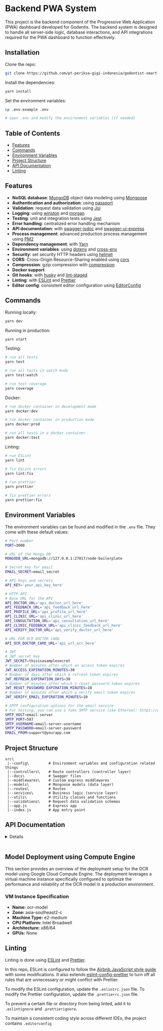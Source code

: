 # Backend PWA System
This project is the backend component of the Progressive Web Application (PWA) dashboard developed for Godentis. The backend system is designed to handle all server-side logic, database interactions, and API integrations required for the PWA dashboard to function effectively.

## Installation

Clone the repo:

```bash
git clone https://github.com/pt-periksa-gigi-indonesia/godentist-smart-dashboard-be.git
```

Install the dependencies:

```bash
yarn install
```

Set the environment variables:

```bash
cp .env.example .env

# open .env and modify the environment variables (if needed)
```

## Table of Contents

- [Features](#features)
- [Commands](#commands)
- [Environment Variables](#environment-variables)
- [Project Structure](#project-structure)
- [API Documentation](#api-documentation)
- [Linting](#linting)

## Features

- **NoSQL database**: [MongoDB](https://www.mongodb.com) object data modeling using [Mongoose](https://mongoosejs.com)
- **Authentication and authorization**: using [passport](http://www.passportjs.org)
- **Validation**: request data validation using [Joi](https://github.com/hapijs/joi)
- **Logging**: using [winston](https://github.com/winstonjs/winston) and [morgan](https://github.com/expressjs/morgan)
- **Testing**: unit and integration tests using [Jest](https://jestjs.io)
- **Error handling**: centralized error handling mechanism
- **API documentation**: with [swagger-jsdoc](https://github.com/Surnet/swagger-jsdoc) and [swagger-ui-express](https://github.com/scottie1984/swagger-ui-express)
- **Process management**: advanced production process management using [PM2](https://pm2.keymetrics.io)
- **Dependency management**: with [Yarn](https://yarnpkg.com)
- **Environment variables**: using [dotenv](https://github.com/motdotla/dotenv) and [cross-env](https://github.com/kentcdodds/cross-env#readme)
- **Security**: set security HTTP headers using [helmet](https://helmetjs.github.io)
- **CORS**: Cross-Origin Resource-Sharing enabled using [cors](https://github.com/expressjs/cors)
- **Compression**: gzip compression with [compression](https://github.com/expressjs/compression)
- **Docker support**
- **Git hooks**: with [husky](https://github.com/typicode/husky) and [lint-staged](https://github.com/okonet/lint-staged)
- **Linting**: with [ESLint](https://eslint.org) and [Prettier](https://prettier.io)
- **Editor config**: consistent editor configuration using [EditorConfig](https://editorconfig.org)

## Commands

Running locally:

```bash
yarn dev
```

Running in production:

```bash
yarn start
```

Testing:

```bash
# run all tests
yarn test

# run all tests in watch mode
yarn test:watch

# run test coverage
yarn coverage
```

Docker:

```bash
# run docker container in development mode
yarn docker:dev

# run docker container in production mode
yarn docker:prod

# run all tests in a docker container
yarn docker:test
```

Linting:

```bash
# run ESLint
yarn lint

# fix ESLint errors
yarn lint:fix

# run prettier
yarn prettier

# fix prettier errors
yarn prettier:fix
```

## Environment Variables

The environment variables can be found and modified in the `.env` file. They come with these default values:

```bash
# Port number
PORT=3000

# URL of the Mongo DB
MONGODB_URL=mongodb://127.0.0.1:27017/node-boilerplate

# Secret key for email
EMAIL_SECRET=email_secret

# API keys and secrets
API_KEY='your_api_key_here'

# HTTP API
# Base URL for the API
API_DOCTOR_URL='api_doctor_url_here'
API_FEEDBACK_URL='api_feedback_url_here'
API_PROFILE_URL='api_profile_url_here'
API_CLINIC_URL='api_clinic_url_here'
API_CONSULTATION_URL='api_consultation_url_here'
API_CLINIC_FEEDBACK_URL='api_clinic_feedback_url_here'
API_VERIFY_DOCTOR_URL='api_verify_doctor_url_here'

# URL FOR OCR DOCTOR CARD
API_OCR_DOCTOR_CARD_URL='api_url_ocr_here'

# JWT
# JWT secret key
JWT_SECRET=thisisasamplesecret
# Number of minutes after which an access token expires
JWT_ACCESS_EXPIRATION_MINUTES=30
# Number of days after which a refresh token expires
JWT_REFRESH_EXPIRATION_DAYS=30
# Number of minutes after which a reset password token expires
JWT_RESET_PASSWORD_EXPIRATION_MINUTES=10
# Number of minutes after which a verify email token expires
JWT_VERIFY_EMAIL_EXPIRATION_MINUTES=10

# SMTP configuration options for the email service
# For testing, you can use a fake SMTP service like Ethereal: https://ethereal.email/create
SMTP_HOST=email-server
SMTP_PORT=587
SMTP_USERNAME=email-server-username
SMTP_PASSWORD=email-server-password
EMAIL_FROM=support@yourapp.com
```

## Project Structure

```
src\
 |--config\         # Environment variables and configuration related things
 |--controllers\    # Route controllers (controller layer)
 |--docs\           # Swagger files
 |--middlewares\    # Custom express middlewares
 |--models\         # Mongoose models (data layer)
 |--routes\         # Routes
 |--services\       # Business logic (service layer)
 |--utils\          # Utility classes and functions
 |--validations\    # Request data validation schemas
 |--app.js          # Express app
 |--index.js        # App entry point
```

## API Documentation

<details markdown=span>

**Base URL:**
> https://capstone-godentist-pwa-qlarjzkb3q-et.a.run.app/v1/

In this section there is a Collection API for this project that can be used to be main foundation of our dashboard. Response from each URL using JSON format. For further documentation and parameter can be used for each endpoint, please seek for this link [Swagger API Documentation](https://swagger-pwa-godentist-qlarjzkb3q-et.a.run.app/v1/docs/) or [Postman API Documentation](https://documenter.getpostman.com/view/34639993/2sA3XPE3N4) and if you running this project locally, you can access documentation in ```http://localhost:3000/v1/docs/```

### API Endpoints

List of available routes:

- #### **Auth routes:**
    ***Register :***\
    `POST /v1/auth/register`

    - <details markdown=span>

        <summary markdown=span><b>Request Body</b></summary>

        | Fieldname | Type     | Necessity    |
        | --------- | -------- | ------------ |
        | name | `string` | **required** |
        | email | `string` | **required** |
        | password | `string` | **required** |

        </details><br>

    - *Response :*
    ```JSON
    {
    "user": {
        "id": "5ebac534954b54139806c112",
        "email": "test@example.com",
        "name": "test name",
        "role": "user"
    },
    "tokens": {
        "access": {
        "token": "eyJhbGciOiJIUzI1NiIsInR5cCI6IkpXVCJ9.eyJzdWIiOiI1ZWJhYzUzNDk1NGI1NDEzOTgwNmMxMTIiLCJpYXQiOjE1ODkyOTg0ODQsImV4cCI6MTU4OTMwMDI4NH0.m1U63blB0MLej_WfB7yC2FTMnCziif9X8yzwDEfJXAg",
        "expires": "2020-05-12T16:18:04.793Z"
        },
        "refresh": {
        "token": "eyJhbGciOiJIUzI1NiIsInR5cCI6IkpXVCJ9.eyJzdWIiOiI1ZWJhYzUzNDk1NGI1NDEzOTgwNmMxMTIiLCJpYXQiOjE1ODkyOTg0ODQsImV4cCI6MTU4OTMwMDI4NH0.m1U63blB0MLej_WfB7yC2FTMnCziif9X8yzwDEfJXAg",
        "expires": "2020-05-12T16:18:04.793Z"
        }
    }
    }
    ```

    ***Login :***\
    `POST /v1/auth/login`

    - <details markdown=span>

        <summary markdown=span><b>Request Body</b></summary>

        | Fieldname | Type     | Necessity    |
        | --------- | -------- | ------------ |
        | email | `string` | **required** |
        | password | `string` | **required** |

        </details><br>

    - *Response :*
    ```JSON
    {
    "user": {
        "id": "5ebac534954b54139806c112",
        "email": "test@example.com",
        "name": "test name",
        "role": "user"
    },
    "tokens": {
        "access": {
        "token": "eyJhbGciOiJIUzI1NiIsInR5cCI6IkpXVCJ9.eyJzdWIiOiI1ZWJhYzUzNDk1NGI1NDEzOTgwNmMxMTIiLCJpYXQiOjE1ODkyOTg0ODQsImV4cCI6MTU4OTMwMDI4NH0.m1U63blB0MLej_WfB7yC2FTMnCziif9X8yzwDEfJXAg",
        "expires": "2020-05-12T16:18:04.793Z"
        },
        "refresh": {
        "token": "eyJhbGciOiJIUzI1NiIsInR5cCI6IkpXVCJ9.eyJzdWIiOiI1ZWJhYzUzNDk1NGI1NDEzOTgwNmMxMTIiLCJpYXQiOjE1ODkyOTg0ODQsImV4cCI6MTU4OTMwMDI4NH0.m1U63blB0MLej_WfB7yC2FTMnCziif9X8yzwDEfJXAg",
        "expires": "2020-05-12T16:18:04.793Z"
        }
    }
    }
    ```

    ***Logout :***\
    `POST /v1/auth/logout`

    - <details markdown=span>

        <summary markdown=span><b>Request Body</b></summary>

        | Fieldname | Type     | Necessity    |
        | --------- | -------- | ------------ |
        | refreshToken | `string` | **required** |

        </details><br>

    ***Refresh Auth Tokens :***\
    `POST /v1/auth/refresh-tokens`

    - <details markdown=span>

        <summary markdown=span><b>Request Body</b></summary>

        | Fieldname | Type     | Necessity    |
        | --------- | -------- | ------------ |
        | refreshToken | `string` | **required** |

        </details><br>

    - *Response :*
    ```JSON
    {
    "access": {
        "token": "eyJhbGciOiJIUzI1NiIsInR5cCI6IkpXVCJ9.eyJzdWIiOiI1ZWJhYzUzNDk1NGI1NDEzOTgwNmMxMTIiLCJpYXQiOjE1ODkyOTg0ODQsImV4cCI6MTU4OTMwMDI4NH0.m1U63blB0MLej_WfB7yC2FTMnCziif9X8yzwDEfJXAg",
        "expires": "2020-05-12T16:18:04.793Z"
    },
    "refresh": {
        "token": "eyJhbGciOiJIUzI1NiIsInR5cCI6IkpXVCJ9.eyJzdWIiOiI1ZWJhYzUzNDk1NGI1NDEzOTgwNmMxMTIiLCJpYXQiOjE1ODkyOTg0ODQsImV4cCI6MTU4OTMwMDI4NH0.m1U63blB0MLej_WfB7yC2FTMnCziif9X8yzwDEfJXAg",
        "expires": "2020-05-12T16:18:04.793Z"
    }
    }
    ```

    ***Forgot Password :***\
    `POST /v1/auth/forgot-password`

    - <details markdown=span>

        <summary markdown=span><b>Parameter</b></summary>

        | Fieldname | Type     | Necessity    | Description |
        | --------- | -------- | ------------ | ----------- |
        | token | `string` | **required** | The reset password token |

        </details><br>

    - <details markdown=span>

        <summary markdown=span><b>Request Body</b></summary>

        | Fieldname | Type     | Necessity    |
        | --------- | -------- | ------------ |
        | refreshToken | `string` | **required** |

        </details><br>

    ***Reset Password :***\
    `POST /v1/auth/reset-password`

    - <details markdown=span>

        <summary markdown=span><b>Request Body</b></summary>

        | Fieldname | Type     | Necessity    |
        | --------- | -------- | ------------ |
        | password | `string` | **required** |

        </details><br>

    ***Send Verification Email :***\
    `POST /v1/auth/send-verification-email`

    ***Verify Email :***\
    `POST /v1/auth/verify-email`

    - <details markdown=span>

        <summary markdown=span><b>Parameter</b></summary>

        | Fieldname | Type     | Necessity    | Description |
        | --------- | -------- | ------------ | ----------- |
        | token | `string` | **required** | The verify email token |

        </details><br>

- #### **Seed routes:**
    ***Refresh Database with Seeding Data :***\
    `GET /v1/seed`

    - *Response :*
    ```JSON
    {
    "massage": "Database successfully seeded"
    }
    ```

- #### **User routes:**
    ***Create a User :***\
    `POST /v1/users`

    - <details markdown=span>

        <summary markdown=span><b>Request Body</b></summary>

        | Fieldname | Type     | Necessity    |
        | --------- | -------- | ------------ |
        | name | `string` | **required** |
        | email | `string` | **required** |
        | password | `string` | **required** |
        | role | `string` | **required** |

        </details><br>

    - *Response :*
    ```JSON
    {
    "id": "5ebac534954b54139806c112",
    "email": "test@example.com",
    "name": "test name",
    "role": "user"
    }
    ```

    ***Get All Users :***\
    `GET /v1/users`

    - <details markdown=span>

        <summary markdown=span><b>Parameter</b></summary>

        | Fieldname | Type     | Necessity    | Description |
        | --------- | -------- | ------------ | ----------- |
        | name | `string` | **optional** | Filter users by name |
        | role | `string` | **optional** | Filter users by role |
        | sortBy | `string` | **optional** | Sort users by a specific field |
        | limit | `integer` | **optional** | Maximum number of users to retrieve |
        | page | `integer` | **optional** | Page number |

        </details><br>

    - *Response :*
    ```JSON
    {
    "results": [
        {
        "id": "5ebac534954b54139806c112",
        "email": "test@example.com",
        "name": "test name",
        "role": "user"
        }
    ],
    "page": 1,
    "limit": 10,
    "totalPages": 1,
    "totalResults": 1
    }
    ```

    ***Get Users :***\
    `GET /v1/users/:userId`
    - <details markdown=span>

        <summary markdown=span><b>Parameter</b></summary>

        | Fieldname | Type     | Necessity    | Description |
        | --------- | -------- | ------------ | ----------- |
        | userId | `string` | **required** | The user ID |

        </details><br>

    - *Response :*
    ```JSON
    {
    "id": "5ebac534954b54139806c112",
    "email": "test@example.com",
    "name": "test name",
    "role": "user"
    }
    ```

    ***Update Users :***\
    `PATCH /v1/users/:userId`
    - <details markdown=span>

        <summary markdown=span><b>Parameter</b></summary>

        | Fieldname | Type     | Necessity    | Description |
        | --------- | -------- | ------------ | ----------- |
        | userId | `string` | **required** | The user ID |

        </details><br>

    - <details markdown=span>

        <summary markdown=span><b>Request Body</b></summary>

        | Fieldname | Type     | Necessity    |
        | --------- | -------- | ------------ |
        | name | `string` | **optional** |
        | email | `string` | **optional** |
        | password | `string` | **optional** |

        </details><br>

    - *Response :*
    ```JSON
    {
    "id": "5ebac534954b54139806c112",
    "email": "test@example.com",
    "name": "test name",
    "role": "user"
    }
    ```

    ***Delete Users :***\
    `DELETE /v1/users/:userId`
    - <details markdown=span>

        <summary markdown=span><b>Parameter</b></summary>

        | Fieldname | Type     | Necessity    | Description |
        | --------- | -------- | ------------ | ----------- |
        | userId | `string` | **required** | The user ID |

        </details><br>

    ***Verify Users :***\
    `PATCH /v1/users/verify/:userId`
    - <details markdown=span>

        <summary markdown=span><b>Parameter</b></summary>

        | Fieldname | Type     | Necessity    | Description |
        | --------- | -------- | ------------ | ----------- |
        | userId | `string` | **required** | The user ID |

        </details><br>

    - <details markdown=span>

        <summary markdown=span><b>Request Body</b></summary>

        | Fieldname | Type     | Necessity    |
        | --------- | -------- | ------------ |
        | role | `string` | **required** |

        </details><br>

    - *Response :*
    ```JSON
    {
    "id": "5ebac534954b54139806c112",
    "email": "test@example.com",
    "name": "test name",
    "role": "user"
    }
    ```
</details><br>

## Model Deployment using Compute Engine

This section provides an overview of the deployment setup for the OCR model using Google Cloud Compute Engine. The deployment leverages a virtual machine instance specifically configured to optimize the performance and reliability of the OCR model in a production environment.

### VM Instance Specification

- **Name:** ocr-model
- **Zone:** asia-southeast2-c
- **Machine Type:** e2-medium
- **CPU Platform:** Intel Broadwell
- **Architecture:** x86/64
- **GPUs:** None

## Linting

Linting is done using [ESLint](https://eslint.org/) and [Prettier](https://prettier.io).

In this repo, ESLint is configured to follow the [Airbnb JavaScript style guide](https://github.com/airbnb/javascript/tree/master/packages/eslint-config-airbnb-base) with some modifications. It also extends [eslint-config-prettier](https://github.com/prettier/eslint-config-prettier) to turn off all rules that are unnecessary or might conflict with Prettier.

To modify the ESLint configuration, update the `.eslintrc.json` file. To modify the Prettier configuration, update the `.prettierrc.json` file.

To prevent a certain file or directory from being linted, add it to `.eslintignore` and `.prettierignore`.

To maintain a consistent coding style across different IDEs, the project contains `.editorconfig`